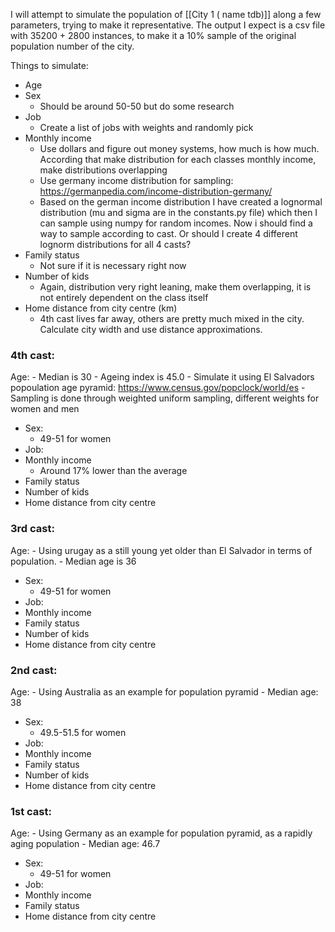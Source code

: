I will attempt to simulate the population of [[City 1 ( name tdb)]] along a few parameters, trying to make it representative. 
The output I expect is a csv file with 35200 + 2800 instances, to make it a 10% sample of the original population number of the city. 

Things to simulate: 
- Age
- Sex
	- Should be around 50-50 but do some research
- Job
	- Create a list of jobs with weights and randomly pick
- Monthly income
	- Use dollars and figure out money systems, how much is how much. According that make distribution for each classes monthly income, make distributions overlapping
	- Use germany income distribution for sampling: https://germanpedia.com/income-distribution-germany/
	- Based on the german income distribution I have created a lognormal distribution (mu and sigma are in the constants.py file) which then I can sample using numpy for random incomes. Now i should find a way to sample according to cast. Or should I create 4 different lognorm distributions for all 4 casts? 
- Family status
	- Not sure if it is necessary right now
- Number of kids
	- Again, distribution very right leaning, make them overlapping, it is not entirely dependent on the class itself
- Home distance from city centre (km)
	- 4th cast lives far away, others are pretty much mixed in the city. Calculate city width and use distance approximations. 


### 4th cast: 
Age: 
	- Median is 30
	- Ageing index is 45.0
	- Simulate it using El Salvadors popoulation age pyramid: https://www.census.gov/popclock/world/es
	- Sampling is done through weighted uniform sampling, different weights for women and men
- Sex: 
	- 49-51 for women
- Job: 
- Monthly income
	- Around 17% lower than the average 
- Family status
- Number of kids
- Home distance from city centre

### 3rd cast: 
Age: 
	- Using urugay as a still young yet older than El Salvador in terms of population. 
	- Median age is 36
- Sex: 
	- 49-51 for women
- Job: 
- Monthly income
- Family status
- Number of kids
- Home distance from city centre

### 2nd cast: 
Age: 
	- Using Australia as an example for population pyramid
	- Median age: 38
- Sex: 
	- 49.5-51.5 for women
- Job: 
- Monthly income
- Family status
- Number of kids
- Home distance from city centre

### 1st cast: 
Age: 
	- Using Germany as an example for population pyramid, as a rapidly aging population
	- Median age: 46.7
- Sex: 
	- 49-51 for women
- Job: 
- Monthly income
- Family status
- Home distance from city centre